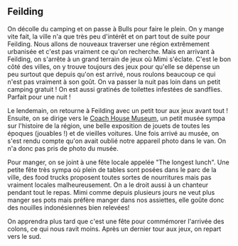## Feilding

On décolle du camping et on passe à Bulls pour faire le plein. On y mange vite fait, la ville n'a que très peu d'intérêt et on part tout de suite pour Feilding.
Nous allons de nouveaux traverser une région extrêmement urbanisée et c'est pas vraiment ce qu'on recherche. Mais en arrivant à Feilding, on s'arrête à un grand terrain de jeux où Mimi s'éclate. C'est le bon côté des villes, on y trouve toujours des jeux pour qu'elle se dépense un peu surtout que depuis qu'on est arrivé, nous roulons beaucoup ce qui n'est pas vraiment à son goût. On va passer la nuit pas loin dans un petit camping gratuit ! On est aussi gratinés de toilettes infestées de sandflies. Parfait pour une nuit !

Le lendemain, on retourne à Feilding avec un petit tour aux jeux avant tout ! Ensuite, on se dirige vers le [Coach House Museum][1], un petit musée sympa sur l'histoire de la région, une belle exposition de jouets de toutes les époques (jouables !) et de vieilles voitures. Une fois arrivé au musée, on s'est rendu compte qu'on avait oublié notre appareil photo dans le van. On n'a donc pas pris de photo du musée.

Pour manger, on se joint à une fête locale appelée "The longest lunch". Une petite fête très sympa où plein de tables sont posées dans le parc de la ville, des food trucks proposent toutes sortes de nourritures mais pas vraiment locales malheureusement. On a le droit aussi à un chanteur pendant tout le repas. Mimi comme depuis plusieurs jours ne veut plus manger ses pots mais préfère manger dans nos assiettes, elle goûte donc des nouilles indonésiennes bien relevées!

On apprendra plus tard que c'est une fête pour commémorer l'arrivée des colons, ce qui nous ravit moins. Après un dernier tour aux jeux, on repart vers le sud.

[1]: http://coachhousemuseum.org/ "Coach house museum"
